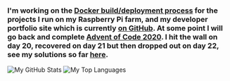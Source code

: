 ### I'm working on the [Docker build/deployment process](https://github.com/RatJuggler/my-production-docker-build) for the projects I run on my Raspberry Pi farm, and my developer portfolio site which is currently [on GitHub](https://ratjuggler.github.io/developer-portfolio/). At some point I will go back and complete [Advent of Code 2020](https://adventofcode.com/). I hit the wall on day 20, recovered on day 21 but then dropped out on day 22, see my solutions so far [here](https://github.com/RatJuggler/advent-of-code/tree/master/2020).

![My GitHub Stats](https://github-readme-stats.vercel.app/api?username=RatJuggler&count_private=true)
![My Top Languages](https://github-readme-stats.vercel.app/api/top-langs/?username=RatJuggler&langs_count=8&layout=compact)

<!--
**RatJuggler/RatJuggler** is a ✨ _special_ ✨ repository because its `README.md` (this file) appears on your GitHub profile.

Here are some ideas to get you started:

- 🔭 I’m currently working on ...
- 🌱 I’m currently learning ...
- 👯 I’m looking to collaborate on ...
- 🤔 I’m looking for help with ...
- 💬 Ask me about ...
- 📫 How to reach me: ...
- 😄 Pronouns: ...
- ⚡ Fun fact: ...
-->
